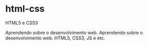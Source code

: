 # html-css
 HTML5 e CSS3

Aprendendo sobre o desenvolvimento web. Aprendendo sobre o desenvolvimento web. HTML5, CSS3, JS e etc.